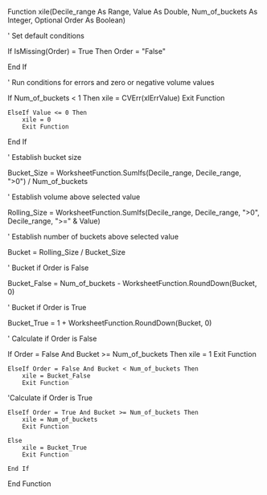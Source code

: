 
Function xile(Decile_range As Range, Value As Double, Num_of_buckets As Integer, Optional Order As Boolean)


' Set default conditions

If IsMissing(Order) = True Then
        Order = "False"
        
End If

' Run conditions for errors and zero or negative volume values

If Num_of_buckets < 1 Then
        xile = CVErr(xlErrValue)
        Exit Function
    
    ElseIf Value <= 0 Then
        xile = 0
        Exit Function
        
End If


' Establish bucket size

Bucket_Size = WorksheetFunction.SumIfs(Decile_range, Decile_range, ">0") / Num_of_buckets

' Establish volume above selected value

Rolling_Size = WorksheetFunction.SumIfs(Decile_range, Decile_range, ">0", Decile_range, ">=" & Value)

' Establish number of buckets above selected value

Bucket = Rolling_Size / Bucket_Size

' Bucket if Order is False

Bucket_False = Num_of_buckets - WorksheetFunction.RoundDown(Bucket, 0)

' Bucket if Order is True

Bucket_True = 1 + WorksheetFunction.RoundDown(Bucket, 0)


' Calculate if Order is False

If Order = False And Bucket >= Num_of_buckets Then
        xile = 1
        Exit Function
        
    ElseIf Order = False And Bucket < Num_of_buckets Then
        xile = Bucket_False
        Exit Function

'Calculate if Order is True
    
    ElseIf Order = True And Bucket >= Num_of_buckets Then
        xile = Num_of_buckets
        Exit Function
    
    Else
        xile = Bucket_True
        Exit Function
    
    End If


End Function



